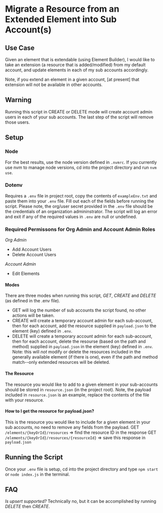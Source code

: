 # Migrate a Resource from an Extended Element into Sub Account(s)

## Use Case
Given an element that is extendable (using Element Builder), I would like to take an extension (a resource that is added/modified) from my default account, and update elements in each of my sub accounts accordingly.

Note, if you extend an element in a given account, [at present] that extension will not be available in other accounts.

## Warning
Running this script in CREATE or DELETE mode will create account admin users in each of your sub accounts.  The last step of the script will remove those users.

## Setup

### Node
For the best results, use the node version defined in `.nvmrc`.  If you currently use nvm to manage node versions, cd into the project directory and run `nvm use`.

### Dotenv
Requires a `.env` file in project root, copy the contents of `exampleEnv.txt` and paste them into your `.env` file.  Fill out each of the fields before running the script.  Please note, the org/user secret provided in the `.env` file should be the credentials of an organization admininstrator.  The script will log an error and exit if any of the required values in `.env` are null or undefined.

### Required Permissons for Org Admin and Account Admin Roles
*Org Admin*
- Add Account Users
- Delete Account Users

*Account Admin*
- Edit Elements

#### Modes
There are three modes when running this script, _GET_, _CREATE_ and _DELETE_ (as defined in the .env file).
- GET will log the number of sub accounts the script found, no other actions will be taken.
- CREATE will create a temporary account admin for each sub-account, then for each account, add the resource supplied in `payload.json` to the element (key) defined in `.env`.
- DELETE will create a temporary account admin for each sub-account, then for each account, delete the resourse (based on the path and method) supplied in `payload.json` in the element (key) defined in `.env`.  Note: this will _not_ modify or delete the resources included in the generally available element (if there is one), even if the path and method match--only extended resources will be deleted.

#### The Resource
The resource you would like to add to a given element in your sub-accounts should be stored in `resource.json` (in the project root).  Note, the payload included in `resource.json` is an example, replace the contents of the file with your resource.

#### How to I get the resource for payload.json?
This is the resource you would like to include for a given element in your sub accounts, no need to remove any fields from the payload.
GET `/elements/{keyOrId}/resources` => find the resource ID in the response
GET `/elements/{keyOrId}/resources/{resourceId}` => save this response in `payload.json`

## Running the Script
Once your `.env` file is setup, cd into the project directory and type `npm start` or `node index.js` in the terminal.

## FAQ
_Is upsert supported?_
Technically no, but it can be accomplished by running _DELETE_ then _CREATE_.